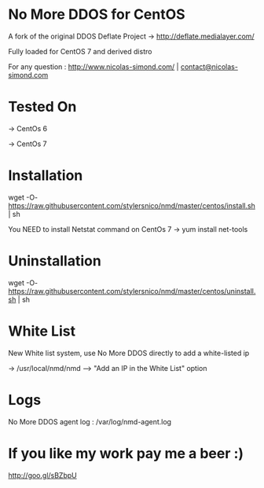 No More DDOS for CentOS
=======================

A fork of the original DDOS Deflate Project -> http://deflate.medialayer.com/

Fully loaded for CentOS 7 and derived distro

For any question : http://www.nicolas-simond.com/ | contact@nicolas-simond.com


Tested On
=========

-> CentOs 6

-> CentOs 7



Installation
============

wget -O- https://raw.githubusercontent.com/stylersnico/nmd/master/centos/install.sh | sh

You NEED to install Netstat command on CentOs 7 -> yum install net-tools



Uninstallation
==============

wget -O- https://raw.githubusercontent.com/stylersnico/nmd/master/centos/uninstall.sh | sh


White List
==========

New White list system, use No More DDOS directly to add a white-listed ip

-> /usr/local/nmd/nmd  -->  "Add an IP in the White List" option



Logs
====

No More DDOS agent log : /var/log/nmd-agent.log



If you like my work pay me a beer :)
====================================

http://goo.gl/sBZbpU
